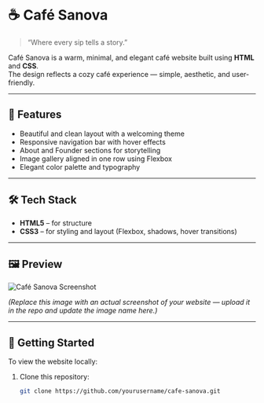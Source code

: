 # ☕ Café Sanova

> “Where every sip tells a story.”

Café Sanova is a warm, minimal, and elegant café website built using **HTML** and **CSS**.  
The design reflects a cozy café experience — simple, aesthetic, and user-friendly.

---

## 🌟 Features
- Beautiful and clean layout with a welcoming theme  
- Responsive navigation bar with hover effects  
- About and Founder sections for storytelling  
- Image gallery aligned in one row using Flexbox  
- Elegant color palette and typography  

---

## 🛠️ Tech Stack
- **HTML5** – for structure  
- **CSS3** – for styling and layout (Flexbox, shadows, hover transitions)  

---

## 🖼️ Preview
![Café Sanova Screenshot](pasta.jpg)

*(Replace this image with an actual screenshot of your website — upload it in the repo and update the image name here.)*

---

## 🚀 Getting Started
To view the website locally:

1. Clone this repository:
   ```bash
   git clone https://github.com/yourusername/cafe-sanova.git

